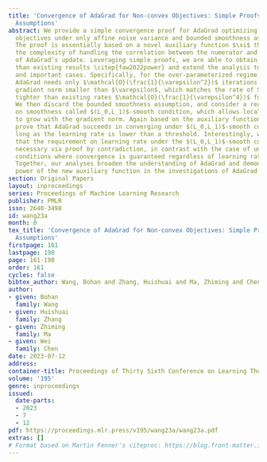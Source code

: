 ```yaml
---
title: 'Convergence of AdaGrad for Non-convex Objectives: Simple Proofs and Relaxed
  Assumptions'
abstract: We provide a simple convergence proof for AdaGrad optimizing non-convex
  objectives under only affine noise variance and bounded smoothness assumptions.
  The proof is essentially based on a novel auxiliary function $\xi$ that helps eliminate
  the complexity of handling the correlation between the numerator and denominator
  of AdaGrad’s update. Leveraging simple proofs, we are able to obtain tighter results
  than existing results \citep{faw2022power} and extend the analysis to several new
  and important cases. Specifically, for the over-parameterized regime, we show that
  AdaGrad needs only $\mathcal{O}(\frac{1}{\varepsilon^2})$ iterations to ensure the
  gradient norm smaller than $\varepsilon$, which matches the rate of SGD and significantly
  tighter than existing rates $\mathcal{O}(\frac{1}{\varepsilon^4})$ for AdaGrad.
  We then discard the bounded smoothness assumption, and consider a realistic assumption
  on smoothness called $(L_0,L_1)$-smooth condition, which allows local smoothness
  to grow with the gradient norm. Again based on the auxiliary function $\xi$, we
  prove that AdaGrad succeeds in converging under $(L_0,L_1)$-smooth condition as
  long as the learning rate is lower than a threshold. Interestingly, we further show
  that the requirement on learning rate under the $(L_0,L_1)$-smooth condition is
  necessary via proof by contradiction, in contrast with the case of uniform smoothness
  conditions where convergence is guaranteed regardless of learning rate choices.
  Together, our analyses broaden the understanding of AdaGrad and demonstrate the
  power of the new auxiliary function in the investigations of AdaGrad.
section: Original Papers
layout: inproceedings
series: Proceedings of Machine Learning Research
publisher: PMLR
issn: 2640-3498
id: wang23a
month: 0
tex_title: 'Convergence of AdaGrad for Non-convex Objectives: Simple Proofs and Relaxed
  Assumptions'
firstpage: 161
lastpage: 190
page: 161-190
order: 161
cycles: false
bibtex_author: Wang, Bohan and Zhang, Huishuai and Ma, Zhiming and Chen, Wei
author:
- given: Bohan
  family: Wang
- given: Huishuai
  family: Zhang
- given: Zhiming
  family: Ma
- given: Wei
  family: Chen
date: 2023-07-12
address: 
container-title: Proceedings of Thirty Sixth Conference on Learning Theory
volume: '195'
genre: inproceedings
issued:
  date-parts:
  - 2023
  - 7
  - 12
pdf: https://proceedings.mlr.press/v195/wang23a/wang23a.pdf
extras: []
# Format based on Martin Fenner's citeproc: https://blog.front-matter.io/posts/citeproc-yaml-for-bibliographies/
---
```


